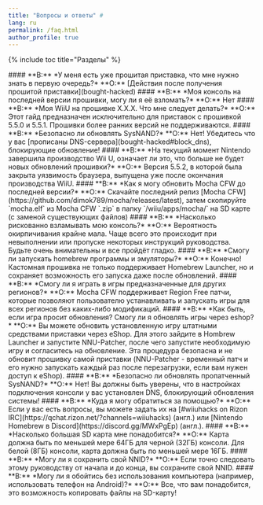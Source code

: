```yaml
---
title: "Вопросы и ответы" #
lang: ru
permalink: /faq.html
author_profile: true
---
```

{% include toc title="Разделы" %}

<a name="bought_hacked" />
#### **В:** *У меня есть уже прошитая приставка, что мне нужно знать в первую очередь?*   
**О:** [Действия после получения прошитой приставки](bought-hacked)

<a name="faq_latestfw" />
#### **В:** *Моя консоль на последней версии прошивки, могу ли я её взломать?*    
**О:** Нет

<a name="faq_oldfw" />
#### **В:** *Моя WiiU на прошивке X.X.X. Что мне следует делать?*    
**О:** Этот гайд предназначен исключительно для приставок с прошивкой 5.5.0 и 5.5.1. Прошивки более ранних версий не поддерживаются.

<a name="faq_updatesysnand" />
#### **В:** *Безопасно ли обновлять SysNAND?*    
**О:** Нет! Убедитесь что у вас [прописаны DNS-сервера](bought-hacked#block_dns), блокирующие обновление!    
 
<a name="faq_updates" />
#### **В:** *На текущий момент Nintendo завершила производство Wii U, означает ли это, что больше не будет новых обновлений прошивки?* 
**О:** Версия 5.5.2, в которой была закрыта уязвимость браузера, выпущена уже после окончания производства WiiU. 

<a name="faq_updatemocha" />
#### **В:** *Как я могу обновить Mocha CFW до последней версии?*    
**О:** Скачайте последний релиз [Mocha CFW](https://github.com/dimok789/mocha/releases/latest), затем скопируйте `mocha.elf` из Mocha CFW `.zip` в папку `/wiiu/apps/mocha/` на SD карте (с заменой существующих файлов)

<a name="faq_risky" />
#### **В:** *Насколько рискованно взламывать мою консоль?*    
**О:** Вероятность окирпичивания крайне мала. Чаще всего это происходит при невыполнении или пропуске некоторых инструкций руководства. Будьте очень внимательны и все пройдёт гладко. 

<a name="faq_homebrew" />
#### **В:** *Смогу ли запускать homebrew программы и эмуляторы?*    
**О:** Конечно! Кастомная прошивка не только поддерживает Homebrew Launcher, но и сохраняет возможность его запуска даже после обновлений.

<a name="faq_regionfree" />
#### **В:** *Смогу ли я играть в игры предназначенные для других регионов?*    
**О:** Mocha CFW поддерживает Region Free патчи, которые позволяют пользователю устанавливать и запускать игры для всех регионов без каких-либо модификаций.

<a name="faq_updategames" />
#### **В:** *Как быть, если игра просит обновления? Смогу ли я обновлять игры через eshop?*    
**О:** Вы можете обновить установленную игру штатными средствами приставки через eShop. Для этого зайдите в Hombrew Launcher и запустите NNU-Patcher, после чего запустите необходимую игру и согласитесь на обновление. Эта процедура безопасна и не обновит прошивку самой приставки (NNU-Patcher - временный патч и его нужно запускать каждый раз после перезагрузки, если вам нужен доступ к eShop).

<a name="faq_updates" />
#### **В:** *Безопасно ли обновлять пропатченный SysNAND?*    
**О:** Нет! Вы должны быть уверены, что в настройках подключения консоли у вас установлен DNS, блокирующий обновления системы!

<a name="faq_support" />
#### **В:** *Куда я могу обратиться за помощью?*    
**О:** Если у вас есть вопросы, вы можете задать их на [#wiiuhacks on Rizon IRC](https://qchat.rizon.net/?channels=wiiuhacks) (англ.) или [Nintendo Homebrew в Discord](https://discord.gg/MWxPgEp) (англ.).  

<a name="faq_sdsize" />
#### **В:** *Насколько большая SD карта мне понадобится?*    
**О:** Карта должна быть по меньшей мере 64ГБ для черной (32ГБ) консоли. Для белой (8ГБ) консоли, карта должна быть по меньшей мере 16ГБ.

<a name="faq_NNID" />
#### **В:** *Могу ли я сохранить свой NNID?*    
**О:** Если точно следовать этому руководству от начала и до конца, вы сохраните свой NNID.

<a name="faq_nopc" />
#### **В:** *Могу ли я обойтись без использования компьютера (например, использовать телефон на Android)?*    
**О:** Все, что вам понадобится, это возможность копировать файлы на SD-карту!